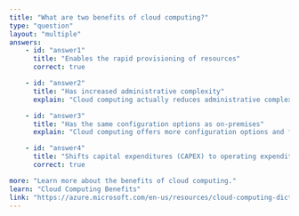 ```yaml
---
title: "What are two benefits of cloud computing?"
type: "question"
layout: "multiple"
answers:
    - id: "answer1"
      title: "Enables the rapid provisioning of resources"
      correct: true

    - id: "answer2"
      title: "Has increased administrative complexity"
      explain: "Cloud computing actually reduces administrative complexity by automating many tasks and providing managed services. The cloud provider handles much of the infrastructure management and maintenance."

    - id: "answer3"
      title: "Has the same configuration options as on-premises"
      explain: "Cloud computing offers more configuration options and flexibility than traditional on-premises solutions. It provides additional services, scaling options, and deployment models that aren't available in on-premises environments."

    - id: "answer4"
      title: "Shifts capital expenditures (CAPEX) to operating expenditures (OPEX)"
      correct: true

more: "Learn more about the benefits of cloud computing."
learn: "Cloud Computing Benefits"
link: "https://azure.microsoft.com/en-us/resources/cloud-computing-dictionary/benefits-of-cloud-migration"
---
```

